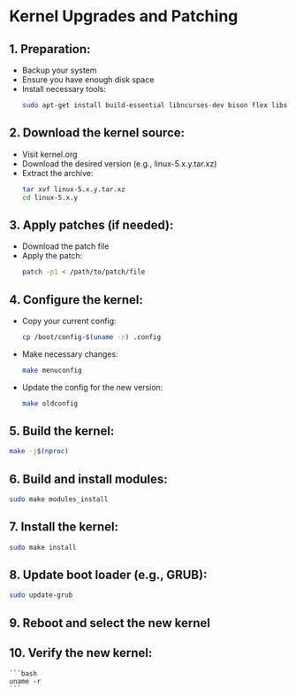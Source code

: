 # Kernel Upgrades and Patching

## 1. Preparation:

   - Backup your system
   - Ensure you have enough disk space
   - Install necessary tools:
     ```bash
     sudo apt-get install build-essential libncurses-dev bison flex libssl-dev libelf-dev
     ```

## 2. Download the kernel source:
   
   - Visit kernel.org
   - Download the desired version (e.g., linux-5.x.y.tar.xz)
   - Extract the archive:
     ```bash
     tar xvf linux-5.x.y.tar.xz
     cd linux-5.x.y
     ```

## 3. Apply patches (if needed):
   
   - Download the patch file
   - Apply the patch:
     ```bash
     patch -p1 < /path/to/patch/file
     ```

## 4. Configure the kernel:
   
   - Copy your current config:
     ```bash
     cp /boot/config-$(uname -r) .config
     ```
   - Make necessary changes:
     ```bash
     make menuconfig
     ```
   - Update the config for the new version:
     ```bash
     make oldconfig
     ```

## 5. Build the kernel:
   
   ```bash
   make -j$(nproc)
   ```

## 6. Build and install modules:
   
   ```bash
   sudo make modules_install
   ```

## 7. Install the kernel:
   
   ```bash
   sudo make install
   ```

## 8. Update boot loader (e.g., GRUB):
   
   ```bash
   sudo update-grub
   ```

## 9. Reboot and select the new kernel

## 10. Verify the new kernel:
    
    ```bash
    uname -r
    ```
